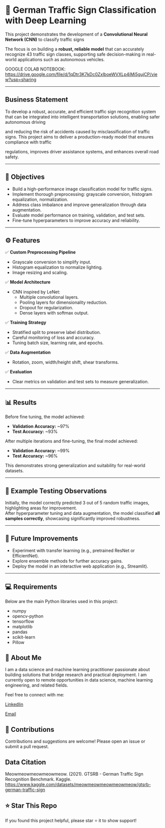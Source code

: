 

# 🛑 German Traffic Sign Classification with Deep Learning

This project demonstrates the development of a **Convolutional Neural Network (CNN)** to classify traffic signs 

The focus is on building a **robust, reliable model** that can accurately recognize 43 traffic sign classes, supporting safe decision-making in real-world applications such as autonomous vehicles.

GOOGLE COLAB NOTEBOOK: https://drive.google.com/file/d/1qDtr3K7kDc0ZxlboeWVXLp4iMi5gujCP/view?usp=sharing

---
  ## Business Statement

To develop a robust, accurate, and efficient traffic sign recognition system that can be integrated into intelligent transportation solutions, enabling safer autonomous driving 

and reducing the risk of accidents caused by misclassification of traffic signs. This project aims to deliver a production-ready model that ensures compliance with traffic 

regulations, improves driver assistance systems, and enhances overall road safety.


---
## 🎯 Objectives

- Build a high-performance image classification model for traffic signs.
- Implement thorough preprocessing: grayscale conversion, histogram equalization, normalization.
- Address class imbalance and improve generalization through data augmentation.
- Evaluate model performance on training, validation, and test sets.
- Fine-tune hyperparameters to improve accuracy and reliability.

---

## ⚙️ Features

✅ **Custom Preprocessing Pipeline**
- Grayscale conversion to simplify input.
- Histogram equalization to normalize lighting.
- Image resizing and scaling.

✅ **Model Architecture**
- CNN inspired by LeNet:
  - Multiple convolutional layers.
  - Pooling layers for dimensionality reduction.
  - Dropout for regularization.
  - Dense layers with softmax output.

✅ **Training Strategy**
- Stratified split to preserve label distribution.
- Careful monitoring of loss and accuracy.
- Tuning batch size, learning rate, and epochs.

✅ **Data Augmentation**
- Rotation, zoom, width/height shift, shear transforms.

✅ **Evaluation**
- Clear metrics on validation and test sets to measure generalization.

---

## 📊 Results

Before fine tuning, the model achieved:

- **Validation Accuracy:** ~97%
- **Test Accuracy:** ~93%

After multiple iterations and fine-tuning, the final model achieved:

- **Validation Accuracy:** ~99%
- **Test Accuracy:** ~96%

This demonstrates strong generalization and suitability for real-world datasets.

---

## 🧪 Example Testing Observations

Initially, the model correctly predicted 3 out of 5 random traffic images, highlighting areas for improvement.  
After hyperparameter tuning and data augmentation, the model classified **all samples correctly**, showcasing significantly improved robustness.

---

## 🧠 Future Improvements

- Experiment with transfer learning (e.g., pretrained ResNet or EfficientNet).
- Explore ensemble methods for further accuracy gains.
- Deploy the model in an interactive web application (e.g., Streamlit).

---

## 💻 Requirements

Below are the main Python libraries used in this project:

- numpy
- opencv-python
- tensorflow
- matplotlib
- pandas
- scikit-learn
- Pillow


## 💼 About Me

I am a data science and machine learning practitioner passionate about building solutions that bridge research and practical deployment.
I am currently open to remote opportunities in data science, machine learning engineering, and related fields.

Feel free to connect with me:

[Linkedlin](https://www.linkedin.com/in/patrickedosoma/)

[Email](edosomapatrick41@gmail.com)

## 🤝 Contributions

Contributions and suggestions are welcome! Please open an issue or submit a pull request.

## Data Citation

Meowmeowmeowmeowmeow. (2021). GTSRB - German Traffic Sign Recognition Benchmark. Kaggle. 
https://www.kaggle.com/datasets/meowmeowmeowmeowmeow/gtsrb-german-traffic-sign


## ⭐️ Star This Repo

If you found this project helpful, please star ⭐️ it to show support!
